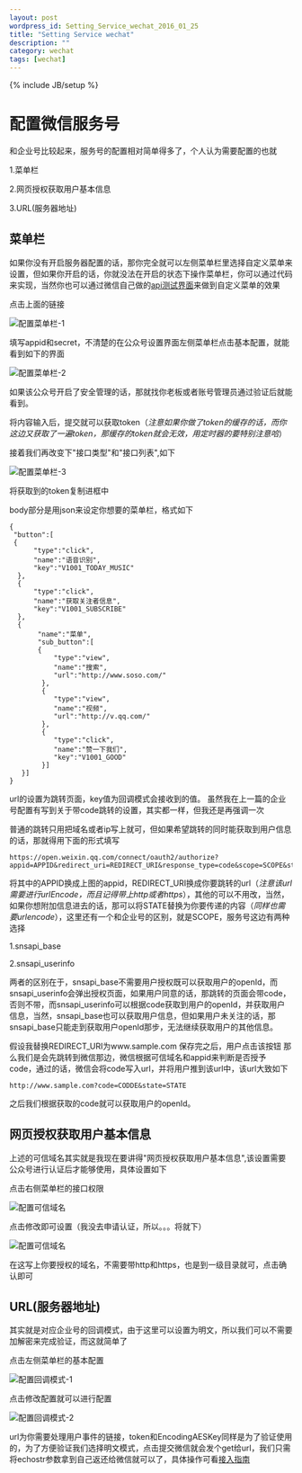 ```yaml
---
layout: post
wordpress_id: Setting_Service_wechat_2016_01_25
title: "Setting Service wechat"
description: ""
category: wechat
tags: [wechat]
---
```

{% include JB/setup %}

# 配置微信服务号

和企业号比较起来，服务号的配置相对简单得多了，个人认为需要配置的也就

1.菜单栏

2.网页授权获取用户基本信息

3.URL(服务器地址)

## 菜单栏

如果你没有开启服务器配置的话，那你完全就可以左侧菜单栏里选择自定义菜单来设置，但如果你开启的话，你就没法在开启的状态下操作菜单栏，你可以通过代码来实现，当然你也可以通过微信自己做的[api测试界面](http://mp.weixin.qq.com/debug/)来做到自定义菜单的效果

点击上面的链接

![配置菜单栏-1](/public/swechat160125/set-menu-1.png)


填写appid和secret，不清楚的在公众号设置界面左侧菜单栏点击基本配置，就能看到如下的界面

![配置菜单栏-2](/public/swechat160125/set-menu-2.png)

如果该公众号开启了安全管理的话，那就找你老板或者账号管理员通过验证后就能看到。

将内容输入后，提交就可以获取token（*注意如果你做了token的缓存的话，而你这边又获取了一遍token，那缓存的token就会无效，用定时器的要特别注意哈*）

接着我们再改变下"接口类型"和"接口列表",如下

![配置菜单栏-3](/public/swechat160125/set-menu-3.png)

将获取到的token复制进框中

body部分是用json来设定你想要的菜单栏，格式如下

	{
     "button":[
     {
          "type":"click",
          "name":"语音识别",
          "key":"V1001_TODAY_MUSIC"
      },
      {
          "type":"click",
          "name":"获取关注者信息",
          "key":"V1001_SUBSCRIBE"
      },
      {
           "name":"菜单",
           "sub_button":[
           {
               "type":"view",
               "name":"搜索",
               "url":"http://www.soso.com/"
            },
            {
               "type":"view",
               "name":"视频",
               "url":"http://v.qq.com/"
            },
            {
               "type":"click",
               "name":"赞一下我们",
               "key":"V1001_GOOD"
            }]
       }]
 	}

url的设置为跳转页面，key值为回调模式会接收到的值。
虽然我在上一篇的企业号配置有写到关于带code跳转的设置，其实都一样，但我还是再强调一次

普通的跳转只用把域名或者ip写上就可，但如果希望跳转的同时能获取到用户信息的话，那就得用下面的形式填写

	https://open.weixin.qq.com/connect/oauth2/authorize?appid=APPID&redirect_uri=REDIRECT_URI&response_type=code&scope=SCOPE&state=STATE#wechat_redirect

将其中的APPID换成上图的appid，REDIRECT_URI换成你要跳转的url（*注意该url需要进行urlEncode，而且记得带上http或者https*），其他的可以不用改，当然，如果你想附加信息进去的话，那可以将STATE替换为你要传递的内容（*同样也需要urlencode*），这里还有一个和企业号的区别，就是SCOPE，服务号这边有两种选择

1.snsapi_base

2.snsapi_userinfo

两者的区别在于，snsapi_base不需要用户授权既可以获取用户的openId，而snsapi_userinfo会弹出授权页面，如果用户同意的话，那跳转的页面会带code，否则不带，而snsapi_userinfo可以根据code获取到用户的openId，并获取用户信息，当然，snsapi_base也可以获取用户信息，但如果用户未关注的话，那snsapi_base只能走到获取用户openId那步，无法继续获取用户的其他信息。

假设我替换REDIRECT_URI为www.sample.com
保存完之后，用户点击该按钮
那么我们是会先跳转到微信那边，微信根据可信域名和appid来判断是否授予code，通过的话，微信会将code写入url，并将用户推到该url中，该url大致如下

	http://www.sample.com?code=CODDE&state=STATE

之后我们根据获取的code就可以获取用户的openId。

## 网页授权获取用户基本信息

上述的可信域名其实就是我现在要讲得"网页授权获取用户基本信息",该设置需要公众号进行认证后才能够使用，具体设置如下

点击右侧菜单栏的接口权限

![配置可信域名](/public/swechat160125/set-snapi-1.png)

点击修改即可设置（我没去申请认证，所以。。。将就下）

![配置可信域名](/public/swechat160125/set-snapi-2.png)

在这写上你要授权的域名，不需要带http和https，也是到一级目录就可，点击确认即可

## URL(服务器地址)

其实就是对应企业号的回调模式，由于这里可以设置为明文，所以我们可以不需要加解密来完成验证，而这就简单了

点击左侧菜单栏的基本配置

![配置回调模式-1](/public/swechat160125/set-backcall-1.png)

点击修改配置就可以进行配置

![配置回调模式-2](/public/swechat160125/set-backcall-2.png)

url为你需要处理用户事件的链接，token和EncodingAESKey同样是为了验证使用的，为了方便验证我们选择明文模式，点击提交微信就会发个get给url，我们只需将echostr参数拿到自己返还给微信就可以了，具体操作可看[接入指南](http://mp.weixin.qq.com/wiki/home/index.html)






